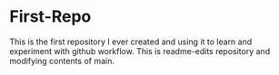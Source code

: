 # First-Repo
This is the first repository I ever created and using it to learn and experiment with github workflow.
This is readme-edits repository and modifying contents of main.

